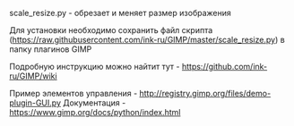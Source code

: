 scale_resize.py - обрезает и меняет размер изображения

Для установки необходимо сохранить файл скрипта (https://raw.githubusercontent.com/ink-ru/GIMP/master/scale_resize.py) в папку плагинов GIMP

Подробную инструкцию можно найтит тут - https://github.com/ink-ru/GIMP/wiki

Пример элементов управления - http://registry.gimp.org/files/demo-plugin-GUI.py
Документация - https://www.gimp.org/docs/python/index.html
